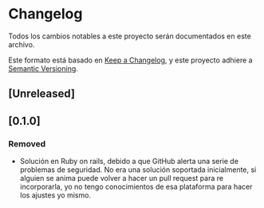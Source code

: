 # Changelog
Todos los cambios notables a este proyecto serán documentados en este archivo.

Este formato está basado en  [Keep a Changelog](https://keepachangelog.com/en/1.0.0/),
y este proyecto adhiere a  [Semantic Versioning](https://semver.org/spec/v2.0.0.html).

## [Unreleased]

## [0.1.0]

### Removed
- Solución en Ruby on rails, debido a que GitHub alerta una serie de problemas de seguridad. No era una solución soportada inicialmente, si alguien se anima puede volver a hacer un pull request para re incorporarla, yo no tengo conocimientos de esa plataforma para hacer los ajustes yo mismo.